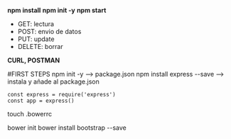 **npm install**
**npm init -y**
**npm start**

- GET: lectura
- POST: envio de datos
- PUT: update
- DELETE: borrar

**CURL, POSTMAN**

#FIRST STEPS
npm init -y --> package.json
npm install express --save --> instala y añade al package.json
```
const express = require('express')
const app = express()
```

touch .bowerrc

bower init
bower install bootstrap --save
